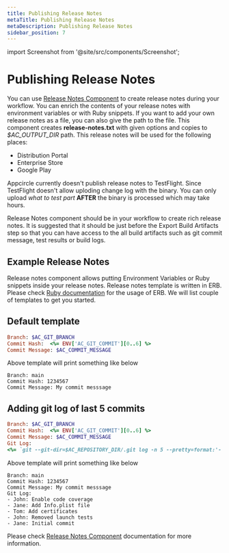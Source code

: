 ```yaml
---
title: Publishing Release Notes
metaTitle: Publishing Release Notes
metaDescription: Publishing Release Notes
sidebar_position: 7
---
```


import Screenshot from '@site/src/components/Screenshot';

# Publishing Release Notes

You can use [Release Notes Component](https://github.com/appcircleio/appcircle-release-notes-component/) to create release notes during your workflow. You can enrich the contents of your release notes with environment variables or with Ruby snippets. If you want to add your own release notes as a file, you can also give the path to the file. This component creates **release-notes.txt** with given options and copies to *$AC_OUTPUT_DIR* path. This release notes will be used for the following places:

- Distribution Portal
- Enterprise Store
- Google Play

Appcircle currently doesn't publish release notes to TestFlight. Since TestFlight doesn't allow uploding change log with the binary. You can only upload *what to test part* **AFTER** the binary is processed which may take hours.

Release Notes component should be in your workflow to create rich release notes. It is suggested that it should be just before the Export Build Artifacts step so that you can have access to the all build artifacts such as git commit message, test results or build logs.

<Screenshot url='https://cdn.appcircle.io/docs/assets/workflow-publish-release-notes-edit.png' />

## Example Release Notes

Release notes component allows putting Environment Variables or Ruby snippets inside your release notes. Release notes template is written in ERB. Please check [Ruby documentation](https://docs.ruby-lang.org/en/2.7.0/ERB.html) for the usage of ERB. We will list couple of templates to get you started.

## Default template

```ruby
Branch: $AC_GIT_BRANCH
Commit Hash:  <%= ENV['AC_GIT_COMMIT'][0..6] %>
Commit Message: $AC_COMMIT_MESSAGE
```

Above template will print something like below

```
Branch: main
Commit Hash: 1234567
Commit Message: My commit messsage
```


## Adding git log of last 5 commits

```ruby
Branch: $AC_GIT_BRANCH
Commit Hash:  <%= ENV['AC_GIT_COMMIT'][0..6] %>
Commit Message: $AC_COMMIT_MESSAGE
Git Log:
<%= `git --git-dir=$AC_REPOSITORY_DIR/.git log -n 5 --pretty=format:'- %an: %s'` %>
```

Above template will print something like below

```
Branch: main
Commit Hash: 1234567
Commit Message: My commit messsage
Git Log:
- John: Enable code coverage
- Jane: Add Info.plist file
- Tom: Add certificates
- John: Removed launch tests
- Jane: Initial commit
```

Please check [Release Notes Component](https://github.com/appcircleio/appcircle-release-notes-component/) documentation for more information.